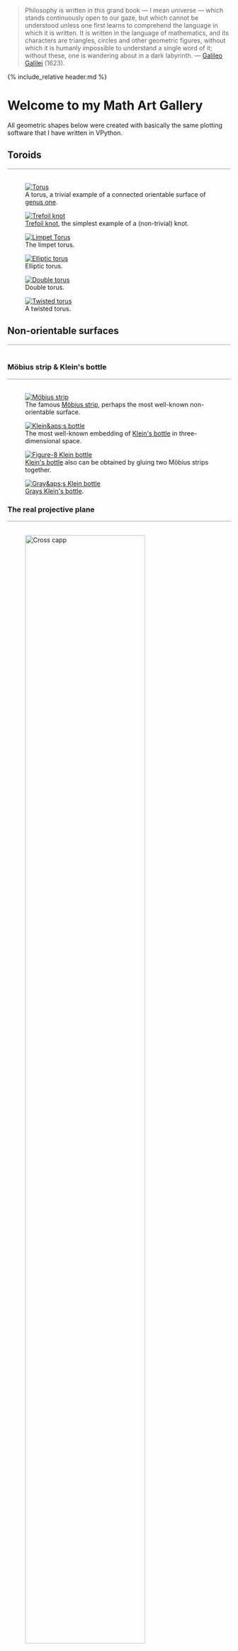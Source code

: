 <blockquote>
Philosophy is written in this grand book &mdash; I mean universe &mdash; which stands continuously open to our gaze, 
but which cannot be understood unless one first learns to comprehend the language in which it is written. 
It is written in the language of mathematics, and its characters are triangles, circles and other geometric figures, 
without which it is humanly impossible to understand a single word of it; without these, one is wandering about 
in a dark labyrinth. &mdash; 
<a href="https://en.wikipedia.org/wiki/Galileo_Galilei">Galileo Galilei</a> (1623).
</blockquote>

<p style="clear: both;"></p>

{% include_relative header.md %}

# Welcome to my Math Art Gallery 

All geometric shapes below were created with basically the same plotting software 
that I have written in VPython.

## Toroids
<div style="border-top: 2px solid #cccccc"><br/></div>

<div class="double_image">
<figure class="left_image">
  <a href="mathematics/topology_surface_plot.html">
    <img alt="Torus" src="../images/geometry/torus.png" title="Click to animate"/>
  </a>
  <figcaption>A torus, a trivial example of a connected orientable surface of 
    <a href="https://en.wikipedia.org/wiki/Genus_%28mathematics%29">genus one</a>.
  </figcaption>
</figure>
<figure class="right_image">
  <a href="mathematics/topology_surface_plot.html">
    <img alt="Trefoil knot" src="../images/geometry/trefoil_knot.png" title="Click to animate"/>
  </a>
  <figcaption><a href="https://en.wikipedia.org/wiki/Trefoil_knot">Trefoil knot</a>, the simplest
  example of a (non-trivial) knot.</figcaption>
</figure>
</div>
<p style="clear: both;"></p>

<div class="double_image">
<figure class="left_image">
  <a href="mathematics/topology_surface_plot.html">
    <img alt="Limpet Torus" src="../images/geometry/limpet_torus.png" title="Click to animate"/>
  </a>
  <figcaption>The limpet torus.</figcaption>
</figure>
<figure class="right_image">
  <a href="mathematics/topology_surface_plot.html">
    <img alt="Elliptic torus" src="../images/geometry/elliptic_torus.png" title="Click to animate"/>
  </a>
  <figcaption>Elliptic torus.</figcaption>
</figure>
</div>
<p style="clear: both;"></p>

<div class="double_image">
<figure class="left_image">
  <a href="mathematics/topology_surface_plot.html">
    <img alt="Double torus" src="../images/geometry/double_torus.png" title="Click to animate"/>
  </a>
  <figcaption>Double torus.</figcaption>
</figure>
<figure class="right_image">
  <a href="mathematics/topology_surface_plot.html">
    <img alt="Twisted torus" src="../images/geometry/twisted_torus.png" title="Click to animate"/>
  </a>
  <figcaption>A twisted torus.</figcaption>
</figure>
</div>
<p style="clear: both;"></p>

<a name="non_orientables"></a>
## Non-orientable surfaces
<div style="border-top: 2px solid #cccccc"><br/></div>

### Möbius strip &amp; Klein&apos;s bottle
<div style="border-top: 1px solid #999999"><br/></div>

<div class="double_image">
<figure class="left_image">
  <a href="mathematics/topology_surface_plot.html">
    <img alt="Möbius strip" src="../images/geometry/mobius_strip.png" title="Click to animate"/>
  </a>
  <figcaption>The famous <a href="https://en.wikipedia.org/wiki/M%C3%B6bius_strip">Möbius strip</a>,
  perhaps the most well-known non-orientable surface.</figcaption>
</figure>
<figure class="right_image">
  <a href="mathematics/double_shapes_surface_plot.html">
    <img alt="Klein&aps;s bottle" src="../images/geometry/klein_bottle.png" title="Click to animate"/>
  </a>
  <figcaption>The most well-known embedding of 
  <a href="https://en.wikipedia.org/wiki/Klein_bottle">Klein&apos;s bottle</a> 
  in three-dimensional space.</figcaption>
</figure>
</div>
<p style="clear: both;"></p>

<div class="double_image">
<figure class="left_image">
  <a href="mathematics/topology_surface_plot.html">
    <img alt="Figure-8 Klein bottle" src="../images/geometry/figure_8_klein_bottle.png" title="Click to animate"/>
  </a>
  <figcaption><a href="https://en.wikipedia.org/wiki/Klein_bottle">Klein&apos;s bottle</a> also can be
  obtained by gluing two Möbius strips together.</figcaption>
</figure>
<figure class="right_image">
  <a href="mathematics/topology_surface_plot.html">
    <img alt="Gray&aps;s Klein bottle" src="../images/geometry/grays_klein_bottle.png" title="Click to animate"/>
  </a>
  <figcaption><a href="https://www.blendswap.com/blend/8068">Grays Klein&apos;s bottle</a>.</figcaption>
</figure>
</div>
<p style="clear: both;"></p>

### The real projective plane
<div style="border-top: 1px solid #999999"><br/></div>

<div class="double_image">
<figure class="left_image">
  <a href="mathematics/topology_surface_plot.html">
    <img alt="Cross capp" src="../images/geometry/cross_cap.png" width="80%" title="Click to animate"/>
  </a>
  <figcaption><a href="https://paulbourke.net/geometry/crosscap/">Paul Bourke&apos;s parametrization</a> 
  for the <a href="https://mathworld.wolfram.com/Cross-Cap.html">cross cap</a>.</figcaption>
</figure>
<figure class="right_image">
  <a href="mathematics/topology_surface_plot.html">
    <img alt="Self-intersecting plane" src="../images/geometry/self_intersecting_disk.png" title="Click to animate"/>
  </a>
  <figcaption>A sliced cross-capped disk is 
  <a href="https://en.wikipedia.org/wiki/Homeomorphism">homeomorphic</a> to a self-intersecting disk.</figcaption>
</figure>
</div>
<p style="clear: both;"></p>


### Spherical harmonics
<div style="border-top: 1px solid #999999"><br/></div>


Spherical harmonics are of the form 
$r = \sin(m_0\phi)^{m_1} + \cos(m_2\phi)^{m_3} + \sin(m_4\theta)^{m_5} + \cos(m_6\theta)^{m_7}$
where 
- the angles $\phi \in [0, \pi]$ (latitude), and $\theta \in [0, 2\pi]$ (longitude), 
- the parameters $m_0$, $m_1$, $m_2$, $m_3$, $m_4$, $m_5$, $m_6$, and $m_7$ are all integers and $\geq 0$,
- and where $r$ is the radius.  

<div class="double_image">
<figure class="left_image">
  <a href="mathematics/spherical_harmonics.html">
    <img alt="Spherical harmonic" src="../images/geometry/spherical_harmonic_1.png" title="Click to animate"/>
  </a>
  <figcaption><a href="https://paulbourke.net/geometry/sphericalh/">Spherical harmonic</a> 
  that was generated for .....</figcaption>
</figure>
<figure class="right_image">
  <a href="mathematics/spherical_harmonics.html">
    <img alt="Spherical harmonic" src="../images/geometry/spherical_harmonic_2.png" title="Click to animate"/>
  </a>
  <figcaption><a href="https://paulbourke.net/geometry/sphericalh/">Spherical harmonic</a> 
  that was generated for .....</figcaption>
</figure>
</div>
<p style="clear: both;"></p>

<div class="double_image">
<figure class="left_image">
  <a href="mathematics/spherical_harmonics.html">
    <img alt="Spherical harmonic" src="../images/geometry/spherical_harmonic_3.png" title="Click to animate"/>
  </a>
  <figcaption><a href="https://paulbourke.net/geometry/sphericalh/">Spherical harmonic</a> 
  that was generated for .....</figcaption>
</figure>
<figure class="right_image">
  <a href="mathematics/spherical_harmonics.html">
    <img alt="Spherical harmonic" src="../images/geometry/spherical_harmonic_4.png" title="Click to animate"/>
  </a>
  <figcaption><a href="https://paulbourke.net/geometry/sphericalh/">Spherical harmonic</a> 
  that was generated for .....</figcaption>
</figure>
</div>
<p style="clear: both;"></p>

## Spirals
<div style="border-top: 2px solid #cccccc"><br/></div>

<!--details>
  <summary><a>&dArr; Click for more information on these geometric objects &uArr;</a></summary>
  Dini&apos;s spiral, Dini&apos;s surface, or twisted pseudo-sphere 
  is characterized by a surface of constant (negative) curvature 
  and is named after Ulisse Dini.
</details-->

<div class="double_image">
<figure class="left_image">
  <a href="mathematics/topology_surface_plot.html">
    <img alt="Dini&apos;s spiral" src="../images/geometry/dini_spiral.png" title="Click to animate"/>
  </a>
  <figcaption>Dini&apos;s spiral, <a href="https://en.wikipedia.org/wiki/Dini%27s_surface">Dini&apos;s surface</a>, 
  or twisted pseudo-sphere: characterized by a surface of constant (negative) curvature, 
  named after Ulisse Dini.</figcaption>
</figure>
<figure class="right_image">
  <a href="mathematics/topology_surface_plot.html">
    <img alt="Conchoidd" src="../images/geometry/conchoid.png" title="Click to animate"/>
  </a>
  <figcaption>Nature meets mathematics: a purely mathematically generated seashell, with the parametrization 
  found on <a href="https://paulbourke.net/geometry/spiral">Paul Bourke&apos;s</a> site.
  </figcaption>
</figure>
</div>
<p style="clear: both;"></p>


## Miscellaneous
<div style="border-top: 2px solid #cccccc"><br/></div>

<div class="double_image">
<figure class="left_image">
  <a href="mathematics/topology_surface_plot.html">
    <img alt="Dented object" src="../images/geometry/dented_object.png" title="Click to animate"/>
  </a>
  <figcaption>A dented object.</figcaption>
</figure>
<figure class="right_image">
  <a href="mathematics/topology_surface_plot.html">
    <img alt="Arc shape" src="../images/geometry/arc.png" title="Click to animate"/>
  </a>
  <figcaption>Arc.</figcaption>
</figure>
</div>
<p style="clear: both;"></p>

<div class="double_image">
<figure class="left_image">
  <a href="mathematics/topology_surface_plot.html">
    <img alt="Ball and torus" src="../images/geometry/ball_in_torus.png" title="Click to animate"/>
  </a>
  <figcaption>Combined ball and torus.</figcaption>
</figure>
<figure class="right_image">
  <a href="mathematics/topology_surface_plot.html">
    <img alt="Bubbles shape" src="../images/geometry/bubbles.png" title="Click to animate"/>
  </a>
  <figcaption>A surface of revolution.</figcaption>
</figure>
</div>
<p style="clear: both;"></p>


{% include_relative footer.md %}
